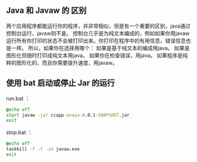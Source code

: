 ## Java 和 Javaw 的 区别

两个应用程序都能运行你的程序，并非常相似，但是有一个重要的区别，java通过控制台运行，javaw则不是。
控制台几乎是为纯文本编成的，例如如果你用javaw运行所有你打印的状态不会被打印出来。你打印在程序中的有用信息，错误信息也是一样。
所以，如果你在选择用哪个：
如果是基于纯文本的编成用java。
如果是图形化但随时打印成纯文本用java。
如果你在检查错误，用java。
如果程序是纯粹的图形化的，而且你需要提升速度，用javaw。

## 使用 bat 启动或停止 Jar 的运行

run.bat ：

```bat
@echo off 
start javaw -jar ccapp-avaya-0.0.1-SNAPSHOT.jar
exit
```

stop.bat ：

```bat
@echo off 
taskkill -f -t -im javaw.exe 
exit
```